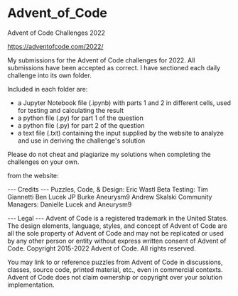 # Advent_of_Code
Advent of Code Challenges 2022

https://adventofcode.com/2022/

My submissions for the Advent of Code challenges for 2022.
All submissions have been accepted as correct.
I have sectioned each daily challenge into its own folder.

Included in each folder are:
- a Jupyter Notebook file (.ipynb) with parts 1 and 2 in different 
  cells, used for testing and calculating the result
- a python file (.py) for part 1 of the question
- a python file (.py) for part 2 of the question
- a text file (.txt) containing the input supplied by the website to 
  analyze and use in deriving the challenge's solution

Please do not cheat and plagiarize my solutions when completing the 
challenges on your own. 



from the website:

--- Credits ---
Puzzles, Code, & Design: Eric Wastl
Beta Testing:
Tim Giannetti
Ben Lucek
JP Burke
Aneurysm9
Andrew Skalski
Community Managers: Danielle Lucek and Aneurysm9

--- Legal ---
Advent of Code is a registered trademark in the United States. The design 
elements, language, styles, and concept of Advent of Code are all the sole 
property of Advent of Code and may not be replicated or used by any other 
person or entity without express written consent of Advent of Code. 
Copyright 2015-2022 Advent of Code. All rights reserved.

You may link to or reference puzzles from Advent of Code in discussions, 
classes, source code, printed material, etc., even in commercial contexts. 
Advent of Code does not claim ownership or copyright over your solution 
implementation.
